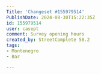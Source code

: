 ```yaml
---
Title: 'Changeset #155979514'
PublishDate: 2024-08-30T15:22:35Z
id: 155979514
user: casept
comment: Survey opening hours
created_by: StreetComplete 58.2
tags:
- Montenegro
- Bar

---
```

